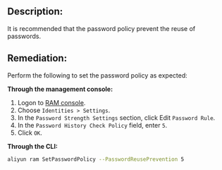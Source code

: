 ## Description:

It is recommended that the password policy prevent the reuse of passwords.

## Remediation:

Perform the following to set the password policy as expected:

**Through the management console:**

1. Logon to [RAM console](https://ram.console.aliyun.com/overview).
2. Choose `Identities > Settings`.
3. In the `Password Strength Settings` section, click Edit `Password Rule`.
4. In the `Password History Check Policy` field, enter `5`.
5. Click `OK`.

**Through the CLI:**

```bash
aliyun ram SetPasswordPolicy --PasswordReusePrevention 5
```